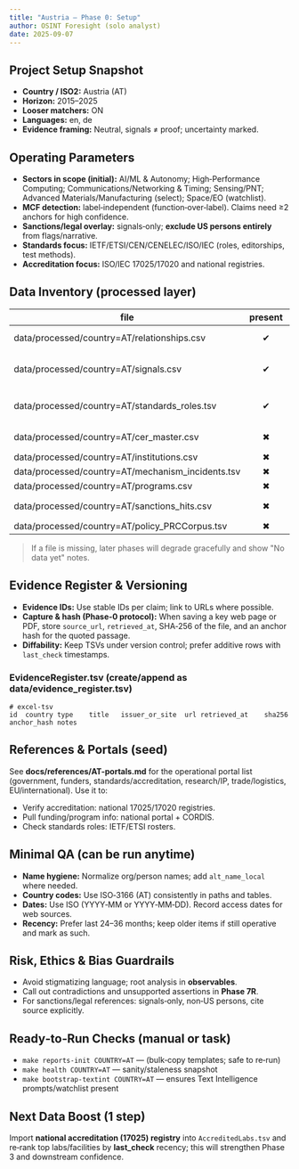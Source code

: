 ```yaml
---
title: "Austria — Phase 0: Setup"
author: OSINT Foresight (solo analyst)
date: 2025-09-07
---
```


## Project Setup Snapshot
- **Country / ISO2:** Austria (AT)
- **Horizon:** 2015–2025
- **Looser matchers:** ON
- **Languages:** en, de
- **Evidence framing:** Neutral, signals ≠ proof; uncertainty marked.

## Operating Parameters
- **Sectors in scope (initial):** AI/ML & Autonomy; High‑Performance Computing; Communications/Networking & Timing; Sensing/PNT; Advanced Materials/Manufacturing (select); Space/EO (watchlist).
- **MCF detection:** label‑independent (function‑over‑label). Claims need ≥2 anchors for high confidence.
- **Sanctions/legal overlay:** signals‑only; **exclude US persons entirely** from flags/narrative.
- **Standards focus:** IETF/ETSI/CEN/CENELEC/ISO/IEC (roles, editorships, test methods).
- **Accreditation focus:** ISO/IEC 17025/17020 and national registries.

## Data Inventory (processed layer)

| file | present | bytes | last_update | notes |
|---|:---:|---:|---|---|
| data/processed/country=AT/relationships.csv | ✔ | 707 | 2025‑09‑06 | Seed edges from conferences/EuroHPC/VSC |
| data/processed/country=AT/signals.csv | ✔ | 670 | 2025‑09‑06 | Seed signals (ICLR 2024 Vienna; VSC upgrade; AI Mission Austria) |
| data/processed/country=AT/standards_roles.tsv | ✔ | 238 | 2025‑09‑06 | IETF (IPPM/NTP) authorship (Joachim Fabini, TU Wien) |
| data/processed/country=AT/cer_master.csv | ✖ | — | — | Not yet generated (GLEIF/LEI merge pending) |
| data/processed/country=AT/institutions.csv | ✖ | — | — | Will be built in Phase 3 |
| data/processed/country=AT/mechanism_incidents.tsv | ✖ | — | — | Optional for P6/P7C |
| data/processed/country=AT/programs.csv | ✖ | — | — | For Phase 4 funding map |
| data/processed/country=AT/sanctions_hits.csv | ✖ | — | — | Signals‑only, non‑US persons |
| data/processed/country=AT/policy_PRCCorpus.tsv | ✖ | — | — | For P7C/P8 doctrine links |

> If a file is missing, later phases will degrade gracefully and show "No data yet" notes.

## Evidence Register & Versioning
- **Evidence IDs:** Use stable IDs per claim; link to URLs where possible.
- **Capture & hash (Phase‑0 protocol):** When saving a key web page or PDF, store `source_url`, `retrieved_at`, SHA‑256 of the file, and an anchor hash for the quoted passage.
- **Diffability:** Keep TSVs under version control; prefer additive rows with `last_check` timestamps.

### EvidenceRegister.tsv (create/append as data/evidence_register.tsv)
```text
# excel-tsv
id	country	type	title	issuer_or_site	url	retrieved_at	sha256	anchor_hash	notes
```

## References & Portals (seed)
See **docs/references/AT-portals.md** for the operational portal list (government, funders, standards/accreditation, research/IP, trade/logistics, EU/international). Use it to:
- Verify accreditation: national 17025/17020 registries.
- Pull funding/program info: national portal + CORDIS.
- Check standards roles: IETF/ETSI rosters.

## Minimal QA (can be run anytime)
- **Name hygiene:** Normalize org/person names; add `alt_name_local` where needed.
- **Country codes:** Use ISO‑3166 (AT) consistently in paths and tables.
- **Dates:** Use ISO (YYYY‑MM or YYYY‑MM‑DD). Record access dates for web sources.
- **Recency:** Prefer last 24–36 months; keep older items if still operative and mark as such.

## Risk, Ethics & Bias Guardrails
- Avoid stigmatizing language; root analysis in **observables**.
- Call out contradictions and unsupported assertions in **Phase 7R**.
- For sanctions/legal references: signals‑only, non‑US persons, cite source explicitly.

## Ready‑to‑Run Checks (manual or task)
- `make reports-init COUNTRY=AT` — (bulk‑copy templates; safe to re‑run)
- `make health COUNTRY=AT` — sanity/staleness snapshot
- `make bootstrap-textint COUNTRY=AT` — ensures Text Intelligence prompts/watchlist present

## Next Data Boost (1 step)
Import **national accreditation (17025) registry** into `AccreditedLabs.tsv` and re‑rank top labs/facilities by **last_check** recency; this will strengthen Phase 3 and downstream confidence.